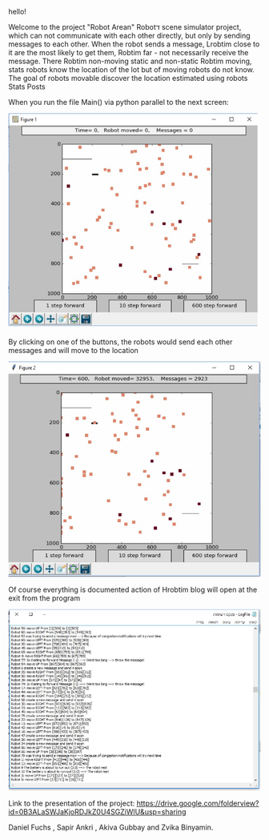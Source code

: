 hello!

Welcome to the project "Robot Arean"
Robotד scene simulator project, which can not communicate with each other directly, but only by sending messages to each other.
When the robot sends a message, Lrobtim close to it are the most likely to get them, Robtim far - not necessarily receive the message.
There Robtim non-moving static and non-static Robtim moving, stats robots know the location of the lot but of moving robots do not know.
The goal of robots movable discover the location estimated using robots Stats Posts

When you run the file Main() via python parallel to the next screen:

<p align="center">
  <img src="https://github.com/AkivaGubbay/Ex3/blob/master/pictures/Image1.jpg?raw=true" width="600"/>
</p>


By clicking on one of the buttons, the robots would send each other messages and will move to the location

<p align="center">
  <img src="https://github.com/AkivaGubbay/Ex3/blob/master/pictures/Image2.jpg?raw=true" width="600"/>
</p>

Of course everything is documented action of Hrobtim blog will open at the exit from the program

<p align="center">
  <img src="https://github.com/AkivaGubbay/Ex3/blob/master/pictures/Image3.jpg?raw=true" width="600"/>
</p>


Link to the presentation of the project: https://drive.google.com/folderview?id=0B3ALaSWJaKjoRDJkZ0U4SGZiWlU&usp=sharing 



Daniel Fuchs , Sapir Ankri , Akiva Gubbay and Zvika Binyamin.


